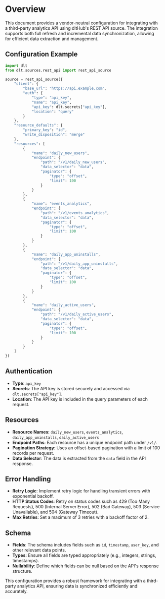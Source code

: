 # Overview

This document provides a vendor-neutral configuration for integrating with a third-party analytics API using dltHub's REST API source. The integration supports both full refresh and incremental data synchronization, allowing for efficient data extraction and management.

## Configuration Example

```python
import dlt
from dlt.sources.rest_api import rest_api_source

source = rest_api_source({
    "client": {
        "base_url": "https://api.example.com",
        "auth": {
            "type": "api_key",
            "name": "api_key",
            "api_key": dlt.secrets["api_key"],
            "location": "query"
        }
    },
    "resource_defaults": {
        "primary_key": "id",
        "write_disposition": "merge"
    },
    "resources": [
        {
            "name": "daily_new_users",
            "endpoint": {
                "path": "/v1/daily_new_users",
                "data_selector": "data",
                "paginator": {
                    "type": "offset",
                    "limit": 100
                }
            }
        },
        {
            "name": "events_analytics",
            "endpoint": {
                "path": "/v1/events_analytics",
                "data_selector": "data",
                "paginator": {
                    "type": "offset",
                    "limit": 100
                }
            }
        },
        {
            "name": "daily_app_uninstalls",
            "endpoint": {
                "path": "/v1/daily_app_uninstalls",
                "data_selector": "data",
                "paginator": {
                    "type": "offset",
                    "limit": 100
                }
            }
        },
        {
            "name": "daily_active_users",
            "endpoint": {
                "path": "/v1/daily_active_users",
                "data_selector": "data",
                "paginator": {
                    "type": "offset",
                    "limit": 100
                }
            }
        }
    ]
})
```

## Authentication

- **Type**: `api_key`
- **Secrets**: The API key is stored securely and accessed via `dlt.secrets["api_key"]`.
- **Location**: The API key is included in the query parameters of each request.

## Resources

- **Resource Names**: `daily_new_users`, `events_analytics`, `daily_app_uninstalls`, `daily_active_users`
- **Endpoint Paths**: Each resource has a unique endpoint path under `/v1/`.
- **Pagination Strategy**: Uses an offset-based pagination with a limit of 100 records per request.
- **Data Selector**: The data is extracted from the `data` field in the API response.

## Error Handling

- **Retry Logic**: Implement retry logic for handling transient errors with exponential backoff.
- **HTTP Status Codes**: Retry on status codes such as 429 (Too Many Requests), 500 (Internal Server Error), 502 (Bad Gateway), 503 (Service Unavailable), and 504 (Gateway Timeout).
- **Max Retries**: Set a maximum of 3 retries with a backoff factor of 2.

## Schema

- **Fields**: The schema includes fields such as `id`, `timestamp`, `user_key`, and other relevant data points.
- **Types**: Ensure all fields are typed appropriately (e.g., integers, strings, timestamps).
- **Nullability**: Define which fields can be null based on the API's response structure.

This configuration provides a robust framework for integrating with a third-party analytics API, ensuring data is synchronized efficiently and accurately.